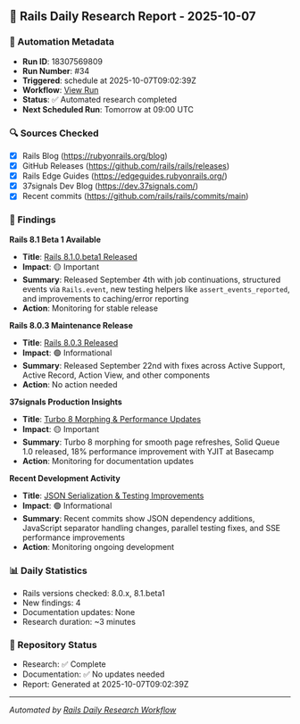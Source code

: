 ## 📅 Rails Daily Research Report - 2025-10-07

### 🤖 Automation Metadata
- **Run ID**: 18307569809
- **Run Number**: #34
- **Triggered**: schedule at 2025-10-07T09:02:39Z
- **Workflow**: [View Run](https://github.com/jeremedia/rails-8-claude-guide/actions/runs/18307569809)
- **Status**: ✅ Automated research completed
- **Next Scheduled Run**: Tomorrow at 09:00 UTC

### 🔍 Sources Checked
- [x] Rails Blog (https://rubyonrails.org/blog)
- [x] GitHub Releases (https://github.com/rails/rails/releases)
- [x] Rails Edge Guides (https://edgeguides.rubyonrails.org/)
- [x] 37signals Dev Blog (https://dev.37signals.com/)
- [x] Recent commits (https://github.com/rails/rails/commits/main)

### 📰 Findings

**Rails 8.1 Beta 1 Available**
- **Title**: [Rails 8.1.0.beta1 Released](https://github.com/rails/rails/releases/tag/v8.1.0.beta1)
- **Impact**: 🟡 Important
- **Summary**: Released September 4th with job continuations, structured events via `Rails.event`, new testing helpers like `assert_events_reported`, and improvements to caching/error reporting
- **Action**: Monitoring for stable release

**Rails 8.0.3 Maintenance Release**
- **Title**: [Rails 8.0.3 Released](https://github.com/rails/rails/releases/tag/v8.0.3)
- **Impact**: 🟢 Informational
- **Summary**: Released September 22nd with fixes across Active Support, Active Record, Action View, and other components
- **Action**: No action needed

**37signals Production Insights**
- **Title**: [Turbo 8 Morphing & Performance Updates](https://dev.37signals.com/)
- **Impact**: 🟡 Important
- **Summary**: Turbo 8 morphing for smooth page refreshes, Solid Queue 1.0 released, 18% performance improvement with YJIT at Basecamp
- **Action**: Monitoring for documentation updates

**Recent Development Activity**
- **Title**: [JSON Serialization & Testing Improvements](https://github.com/rails/rails/commits/main)
- **Impact**: 🟢 Informational
- **Summary**: Recent commits show JSON dependency additions, JavaScript separator handling changes, parallel testing fixes, and SSE performance improvements
- **Action**: Monitoring ongoing development

### 📊 Daily Statistics
- Rails versions checked: 8.0.x, 8.1.beta1
- New findings: 4
- Documentation updates: None
- Research duration: ~3 minutes

### 🔄 Repository Status
- Research: ✅ Complete
- Documentation: ✅ No updates needed
- Report: Generated at 2025-10-07T09:02:39Z

---
*Automated by [Rails Daily Research Workflow](https://github.com/jeremedia/rails-8-claude-guide/blob/main/.github/workflows/rails-daily-research.yml)*